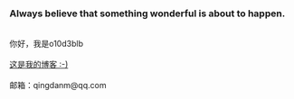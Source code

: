 ###  Always believe that something wonderful is about to happen. 
<br>
你好，我是o10d3blb
<br><br>
<a href="ccuuy.github.io">这是我的博客 :-) </a>
<br><br>
邮箱：qingdanm@qq.com
